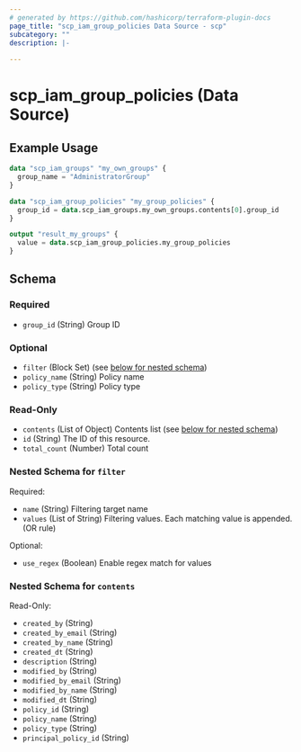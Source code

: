 ```yaml
---
# generated by https://github.com/hashicorp/terraform-plugin-docs
page_title: "scp_iam_group_policies Data Source - scp"
subcategory: ""
description: |-
  
---
```


# scp_iam_group_policies (Data Source)



## Example Usage

```terraform
data "scp_iam_groups" "my_own_groups" {
  group_name = "AdministratorGroup"
}

data "scp_iam_group_policies" "my_group_policies" {
  group_id = data.scp_iam_groups.my_own_groups.contents[0].group_id
}

output "result_my_groups" {
  value = data.scp_iam_group_policies.my_group_policies
}
```

<!-- schema generated by tfplugindocs -->
## Schema

### Required

- `group_id` (String) Group ID

### Optional

- `filter` (Block Set) (see [below for nested schema](#nestedblock--filter))
- `policy_name` (String) Policy name
- `policy_type` (String) Policy type

### Read-Only

- `contents` (List of Object) Contents list (see [below for nested schema](#nestedatt--contents))
- `id` (String) The ID of this resource.
- `total_count` (Number) Total count

<a id="nestedblock--filter"></a>
### Nested Schema for `filter`

Required:

- `name` (String) Filtering target name
- `values` (List of String) Filtering values. Each matching value is appended. (OR rule)

Optional:

- `use_regex` (Boolean) Enable regex match for values


<a id="nestedatt--contents"></a>
### Nested Schema for `contents`

Read-Only:

- `created_by` (String)
- `created_by_email` (String)
- `created_by_name` (String)
- `created_dt` (String)
- `description` (String)
- `modified_by` (String)
- `modified_by_email` (String)
- `modified_by_name` (String)
- `modified_dt` (String)
- `policy_id` (String)
- `policy_name` (String)
- `policy_type` (String)
- `principal_policy_id` (String)


